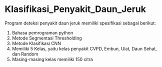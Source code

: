 # Klasifikasi_Penyakit_Daun_Jeruk
Program deteksi penyakit daun jeruk memiliki spesifikasi sebagai berikut: 
1. Bahasa pemrograman python
2. Metode Segmentasi Thresholding
3. Metode Klasifikasi CNN
4. Memiliki 5 Kelas, yaitu kelas penyakit CVPD, Embun, Ulat, Daun Sehat, dan Random
5. Masing-masing kelas memiliki 150 citra
